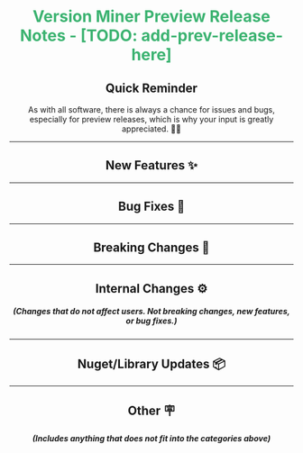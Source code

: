 <h1 align="center" style='color:mediumseagreen;font-weight:bold'>
    Version Miner Preview Release Notes - [TODO: add-prev-release-here]
</h1>

<h2 align="center" style='font-weight:bold'>Quick Reminder</h2>

<div align="center">

As with all software, there is always a chance for issues and bugs, especially for preview releases, which is why your input is greatly appreciated. 🙏🏼
</div>

---

<h2 style="font-weight:bold" align="center">New Features ✨</h2>

---

<h2 style="font-weight:bold" align="center">Bug Fixes 🐛</h2>

---

<h2 style="font-weight:bold" align="center">Breaking Changes 🧨</h2>

---

<h2 style="font-weight:bold" align="center">Internal Changes ⚙️</h2>
<h5 align="center">(Changes that do not affect users.  Not breaking changes, new features, or bug fixes.)</h5>

---

<h2 style="font-weight:bold" align="center">Nuget/Library Updates 📦</h2>

---

<h2 style="font-weight:bold" align="center">Other 🪧</h2>
<h5 align="center">(Includes anything that does not fit into the categories above)</h5>
